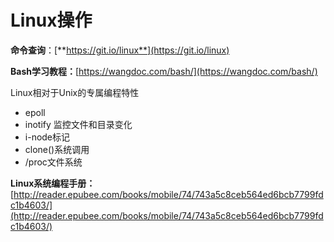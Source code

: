 # Linux操作

**命令查询**：[**https://git.io/linux**](https://git.io/linux)

**Bash学习教程：**[https://wangdoc.com/bash/](https://wangdoc.com/bash/)

Linux相对于Unix的专属编程特性

* epoll
* inotify 监控文件和目录变化
* i-node标记
* clone\(\)系统调用
* /proc文件系统

**Linux系统编程手册：**[http://reader.epubee.com/books/mobile/74/743a5c8ceb564ed6bcb7799fdc1b4603/](http://reader.epubee.com/books/mobile/74/743a5c8ceb564ed6bcb7799fdc1b4603/)

